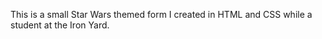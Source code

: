 This is a small Star Wars themed form I created in HTML and CSS while a student at the Iron Yard.  
